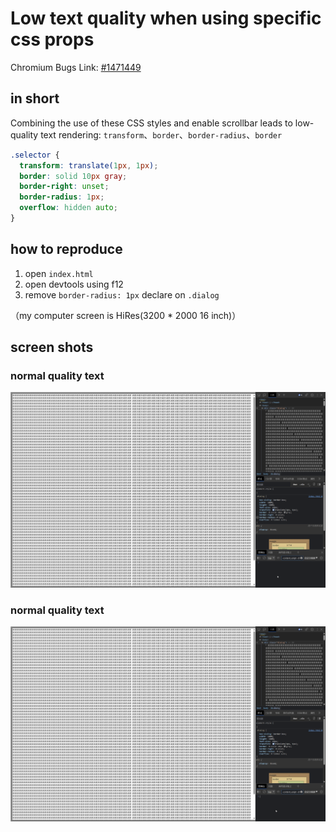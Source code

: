# Low text quality when using specific css props

Chromium Bugs Link: [#1471449](https://bugs.chromium.org/p/chromium/issues/detail?id=1471449)

## in short

Combining the use of these CSS styles and enable scrollbar leads to low-quality text rendering: `transform`、`border`、`border-radius`、`border`

```css
.selector {
  transform: translate(1px, 1px);
  border: solid 10px gray;
  border-right: unset;
  border-radius: 1px;
  overflow: hidden auto;
}
```

## how to reproduce

1. open `index.html`
2. open devtools using f12
3. remove `border-radius: 1px` declare on `.dialog`

（my computer screen is HiRes(3200 * 2000 16 inch)）

## screen shots

### normal quality text

![](./quality-normal.png)

### normal quality text

![](./quality-low.png)
